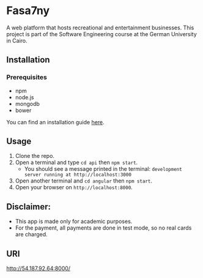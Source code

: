 # Fasa7ny
 A web platform that hosts recreational and entertainment businesses. This project is part of the Software Engineering course at the German University in Cairo. 

## Installation
### Prerequisites
+ npm 
+ node.js 
+ mongodb 
+ bower

You can find an installation guide [here](https://github.com/abdelrahman-elkady/se-tutorial/blob/master/environment_setup.md). 

## Usage
1. Clone the repo. 
2. Open a terminal and type ``` cd api ``` then ``` npm start ```.  
   * You should see a message printed in the terminal: ``` development server running at http://localhost:3000 ```
3. Open another terminal and ``` cd angular ``` then ``` npm start ```.
4. Open your browser on ``` http://localhost:8000 ```. 


## Disclaimer:

+ This app is made only for academic purposes.
+ For the payment, all payments are done in test mode, so no real cards are charged.

## URI
http://54.187.92.64:8000/
